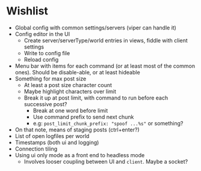 # Wishlist

* Global config with common settings/servers (viper can handle it)
* Config editor in the UI
    * Create server/serverType/world entries in views, fiddle with client settings
    * Write to config file
    * Reload config
* Menu bar with items for each command (or at least most of the common ones). Should be disable-able, or at least hideable
* Something for max post size
    * At least a post size character count
    * Maybe highlight characters over limit
    * Break it up at post limit, with command to run before each successive post?
        * Break at one word before limit
        * Use command prefix to send next chunk
        * e.g: `post_limit_chunk_prefix: "spoof ...%s"` or something?
* On that note, means of staging posts (ctrl+enter?)
* List of open logfiles per world
* Timestamps (both ui and logging)
* Connection tiling
* Using ui only mode as a front end to headless mode
    * Involves looser coupling between UI and `client`. Maybe a socket?
